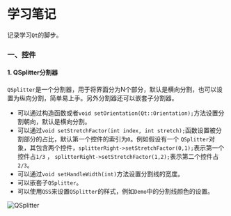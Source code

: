 # 学习笔记

记录学习```Qt```的脚步。

### 一、控件

#### 1. QSplitter分割器

```QSplitter```是一个分割器，用于将界面分为N个部分，默认是横向分割，也可以设置为纵向分割，简单易上手。另外分割器还可以嵌套子分割器。

- 可以通过构造函数或者```void setOrientation(Qt::Orientation);```方法设置分割朝向，默认是横向分割。
- 可以通过```void setStretchFactor(int index, int stretch);```函数设置被分割部分的占比，默认第一个控件的索引为```0```。例如假设有一个 ```QSplitter```对象，其包含两个控件，```splitterRight->setStretchFactor(0,1);```表示第一个控件占```1/3``` ，  ```splitterRight->setStretchFactor(1,2);```表示第二个控件占```2/3```。
- 可以通过```void setHandleWidth(int)```方法设置分割线的宽度。
- 可以嵌套子```QSplitter```。
- 可以使用```QSS```来设置```QSplitter```的样式，例如```Demo```中的分割线颜色的设置。

![QSplitter](D:\WorkSpaces\ZSXGit\Learnings\Pics\QSplitter.png)